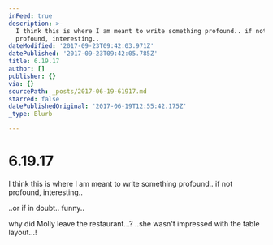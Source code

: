 ```yaml
---
inFeed: true
description: >-
  I think this is where I am meant to write something profound.. if not
  profound, interesting..
dateModified: '2017-09-23T09:42:03.971Z'
datePublished: '2017-09-23T09:42:05.785Z'
title: 6.19.17
author: []
publisher: {}
via: {}
sourcePath: _posts/2017-06-19-61917.md
starred: false
datePublishedOriginal: '2017-06-19T12:55:42.175Z'
_type: Blurb

---
```

# 6.19.17

I think this is where I am meant to write something profound.. if not profound, interesting..

..or if in doubt.. funny..

why did Molly leave the restaurant...? ..she wasn't impressed with the table layout...!